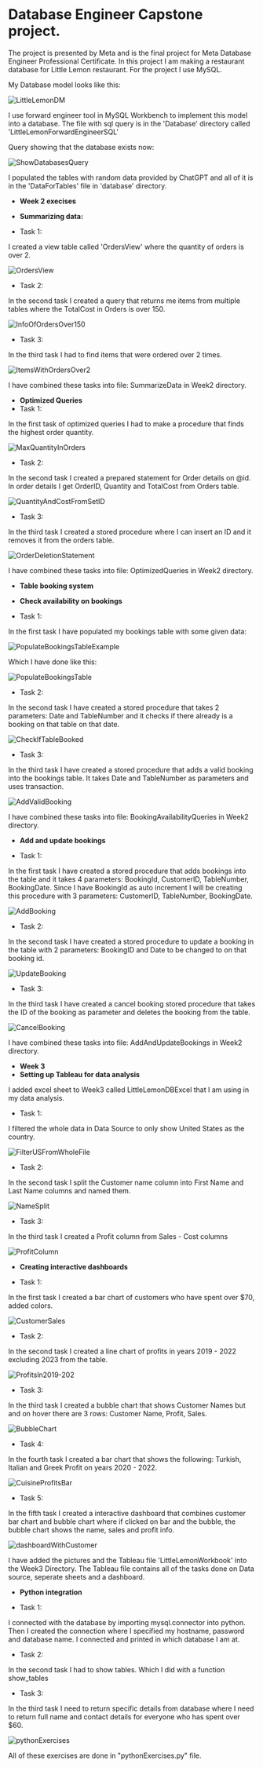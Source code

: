 # Database Engineer Capstone project.

The project is presented by Meta and is the final project for Meta Database Engineer Professional Certificate.
In this project I am making a restaurant database for Little Lemon restaurant.
For the project I use MySQL.

My Database model looks like this:

![LittleLemonDM](https://github.com/KarlJosephKumar/Db_engineer_capstone/assets/41339304/b4e9d9ee-6e86-46be-9b85-adc93b47c045)

I use forward engineer tool in MySQL Workbench to implement this model into a database. The file with sql query is in the 'Database' directory called 'LittleLemonForwardEngineerSQL'

Query showing that the database exists now:

![ShowDatabasesQuery](https://github.com/KarlJosephKumar/Db_engineer_capstone/assets/41339304/103a387d-b31a-4f16-a2cf-1e07b157c927)

I populated the tables with random data provided by ChatGPT and all of it is in the 'DataForTables' file in 'database' directory.


- **Week 2 execises**

- **Summarizing data:**

- Task 1:

I created a view table called 'OrdersView' where the quantity of orders is over 2.

![OrdersView](https://github.com/KarlJosephKumar/Db_engineer_capstone/assets/41339304/9b2ac91a-ed6d-4218-ab27-dad1c8c87679)


- Task 2:

In the second task I created a query that returns me items from multiple tables where the TotalCost in Orders is over 150.

![InfoOfOrdersOver150](https://github.com/KarlJosephKumar/Db_engineer_capstone/assets/41339304/6a584030-616e-4ad9-8851-66abb4729561)


- Task 3:

In the third task I had to find items that were ordered over 2 times.

![ItemsWithOrdersOver2](https://github.com/KarlJosephKumar/Db_engineer_capstone/assets/41339304/bb47c960-6399-4a52-9409-2b27e606dec8)


I have combined these tasks into file: SummarizeData in Week2 directory.


- **Optimized Queries**
- Task 1:

In the first task of optimized queries I had to make a procedure that finds the highest order quantity.

![MaxQuantityInOrders](https://github.com/KarlJosephKumar/Db_engineer_capstone/assets/41339304/3248f3bf-017a-40cf-99cc-a5d3021c51e4)


- Task 2:

In the second task I created a prepared statement for Order details on @id. In order details I get OrderID, Quantity and TotalCost from Orders table.

![QuantityAndCostFromSetID](https://github.com/KarlJosephKumar/Db_engineer_capstone/assets/41339304/2a427709-dc0a-4a73-b1f5-264766ac756c)


- Task 3:

In the third task I created a stored procedure where I can insert an ID and it removes it from the orders table.

![OrderDeletionStatement](https://github.com/KarlJosephKumar/Db_engineer_capstone/assets/41339304/2c1b0fac-4152-466b-bb9a-eed7a82c6ebd)


I have combined these tasks into file: OptimizedQueries in Week2 directory.


- **Table booking system**
- **Check availability on bookings**

-  Task 1:

In the first task I have populated my bookings table with some given data:

![PopulateBookingsTableExample](https://github.com/KarlJosephKumar/Db_engineer_capstone/assets/41339304/369e19fb-a29e-4efc-86f8-7cf81003a3b4)

Which I have done like this:

![PopulateBookingsTable](https://github.com/KarlJosephKumar/Db_engineer_capstone/assets/41339304/90ee31e9-90ce-4380-b3b1-a0c669ecd976)


- Task 2:

In the second task I have created a stored procedure that takes 2 parameters: Date and TableNumber and it checks if there already is a booking on that table on that date.

![CheckIfTableBooked](https://github.com/KarlJosephKumar/Db_engineer_capstone/assets/41339304/656f065d-8894-4174-88c7-b7eb818f8add)


- Task 3:

In the third task I have created a stored procedure that adds a valid booking into the bookings table. It takes Date and TableNumber as parameters and uses transaction.

![AddValidBooking](https://github.com/KarlJosephKumar/Db_engineer_capstone/assets/41339304/c2ca8e5b-4980-4aec-8364-b438d4031d7d)


I have combined these tasks into file: BookingAvailabilityQueries in Week2 directory.


- **Add and update bookings**

- Task 1:

In the first task I have created a stored procedure that adds bookings into the table and it takes 4 parameters: BookingId, CustomerID, TableNumber, BookingDate.
Since I have BookingId as auto increment I will be creating this procedure with 3 parameters: CustomerID, TableNumber, BookingDate.

![AddBooking](https://github.com/KarlJosephKumar/Db_engineer_capstone/assets/41339304/a8b38953-1ad6-4924-a46c-8b04e9905b84)


- Task 2:

In the second task I have created a stored procedure to update a booking in the table with 2 parameters: BookingID and Date to be changed to on that booking id.

![UpdateBooking](https://github.com/KarlJosephKumar/Db_engineer_capstone/assets/41339304/dae8232d-6f6c-477f-bf3d-3b3871c16d1c)


- Task 3:

In the third task I have created a cancel booking stored procedure that takes the ID of the booking as parameter and deletes the booking from the table.

![CancelBooking](https://github.com/KarlJosephKumar/Db_engineer_capstone/assets/41339304/d214e6da-2a62-40b2-956c-42ec1ac75fff)


I have combined these tasks into file: AddAndUpdateBookings in Week2 directory.


- **Week 3**
- **Setting up Tableau for data analysis**

I added excel sheet to Week3 called LittleLemonDBExcel that I am using in my data analysis.

- Task 1:

I filtered the whole data in Data Source to only show United States as the country.

![FilterUSFromWholeFile](https://github.com/KarlJosephKumar/Db_engineer_capstone/assets/41339304/7937a4ab-0340-4325-a381-6d278c0318d1)


- Task 2:

In the second task I split the Customer name column into First Name and Last Name columns and named them.

![NameSplit](https://github.com/KarlJosephKumar/Db_engineer_capstone/assets/41339304/de774535-37ee-4236-bb35-1dfee93ebce4)


- Task 3:

In the third task I created a Profit column from Sales - Cost columns

![ProfitColumn](https://github.com/KarlJosephKumar/Db_engineer_capstone/assets/41339304/5d761566-73e5-48f7-b75c-29cb297071b9)


- **Creating interactive dashboards**

- Task 1:

In the first task I created a bar chart of customers who have spent over $70, added colors.

![CustomerSales](https://github.com/KarlJosephKumar/Db_engineer_capstone/assets/41339304/07fa6a5f-c598-408f-8a0d-4659a78e6668)


- Task 2:

In the second task I created a line chart of profits in years 2019 - 2022 excluding 2023 from the table.

![ProfitsIn2019-202](https://github.com/KarlJosephKumar/Db_engineer_capstone/assets/41339304/d6ff9df4-fdcb-4074-8f3f-0fa75d9a7d2d)


- Task 3:

In the third task I created a bubble chart that shows Customer Names but and on hover there are 3 rows: Customer Name, Profit, Sales.

![BubbleChart](https://github.com/KarlJosephKumar/Db_engineer_capstone/assets/41339304/a1d074b9-46f0-4657-a3f3-9e213f94598f)


- Task 4:

In the fourth task I created a bar chart that shows the following:
Turkish, Italian and Greek Profit on years 2020 - 2022.

![CuisineProfitsBar](https://github.com/KarlJosephKumar/Db_engineer_capstone/assets/41339304/8a0678fc-01c4-4feb-a5c1-2dad0e459b0e)


- Task 5:

In the fifth task I created a interactive dashboard that combines customer bar chart and bubble chart where if clicked on bar and the bubble, the bubble chart shows the name, sales and profit info.

![dashboardWithCustomer](https://github.com/KarlJosephKumar/Db_engineer_capstone/assets/41339304/1284ac38-6622-40de-8d9e-8e67a93909e3)


I have added the pictures and the Tableau file 'LittleLemonWorkbook' into the Week3 Directory.
The Tableau file contains all of the tasks done on Data source, seperate sheets and a dashboard.


- **Python integration**

- Task 1:

I connected with the database by importing mysql.connector into python. Then I created the connection where I specified my hostname, password and database name.
I connected and printed in which database I am at.

- Task 2:

In the second task I had to show tables. Which I did with a function show_tables

- Task 3:

In the third task I need to return specific details from database where I need to return full name and contact details for everyone who has spent over $60.

![pythonExercises](https://github.com/KarlJosephKumar/Db_engineer_capstone/assets/41339304/3282f52a-d56e-4396-8433-fb653ea40887)


All of these exercises are done in "pythonExercises.py" file.
